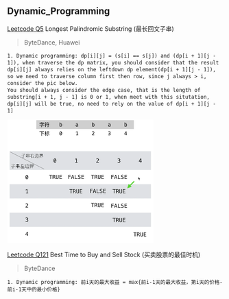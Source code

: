 ## Dynamic_Programming
[Leetcode Q5](java_src/5.最长回文子串.java) Longest Palindromic Substring (最长回文子串) 
> ByteDance, Huawei
```
1. Dynamic programming: dp[i][j] = (s[i] == s[j]) and (dp[i + 1][j - 1]), when traverse the dp matrix, you should consider that the result dp[i][j] always relies on the leftdown dp element(dp[i + 1][j - 1]), so we need to traverse column first then row, since j always > i, consider the pic below.
You should always consider the edge case, that is the length of substring[i + 1, j - 1] is 0 or 1, when meet with this situtation, dp[i][j] will be true, no need to rely on the value of dp[i + 1][j - 1]

```
![Alt text](pic/q5.png)

[Leetcode Q121](java_src/121.买卖股票的最佳时机.java) Best Time to Buy and Sell Stock (买卖股票的最佳时机) 
> ByteDance
```
1. Dynamic programming: 前i天的最大收益 = max{前i-1天的最大收益，第i天的价格-前i-1天中的最小价格}

```
